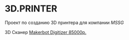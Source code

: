 # 3D.PRINTER

Проект по созданию 3D принтера для компании *MSSG*

3D Сканер [Makerbot Digitizer 85000p.](http://cvetmir3d.ru/3d-skanery/3d-printer-makerbot-3d-printer-makerbot/) 
